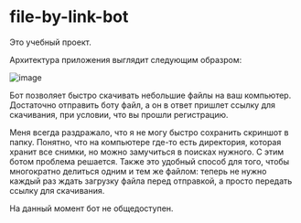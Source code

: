 # file-by-link-bot

Это учебный проект.

Архитектура приложения выглядит следующим образром:

![image](https://github.com/DmitryKotx/file-by-link-bot/assets/109358996/e4180916-49c5-43e5-a952-e501e6de8109)


Бот позволяет быстро скачивать небольшие файлы на ваш компьютер. Достаточно отправить боту файл, а он в ответ пришлет ссылку для скачивания, при условии, что вы прошли регистрацию.

Меня всегда раздражало, что я не могу быстро сохранить скриншот в папку. Понятно, что на компьютере где-то есть директория, которая хранит все снимки, но можно замучиться в поисках нужного. С этим ботом проблема решается. Также это удобный способ для того, чтобы многократно делиться одним и тем же файлом: теперь не нужно каждый раз ждать загрузку файла перед отправкой, а просто передать ссылку для скачивания.

На данный момент бот не общедоступен.

